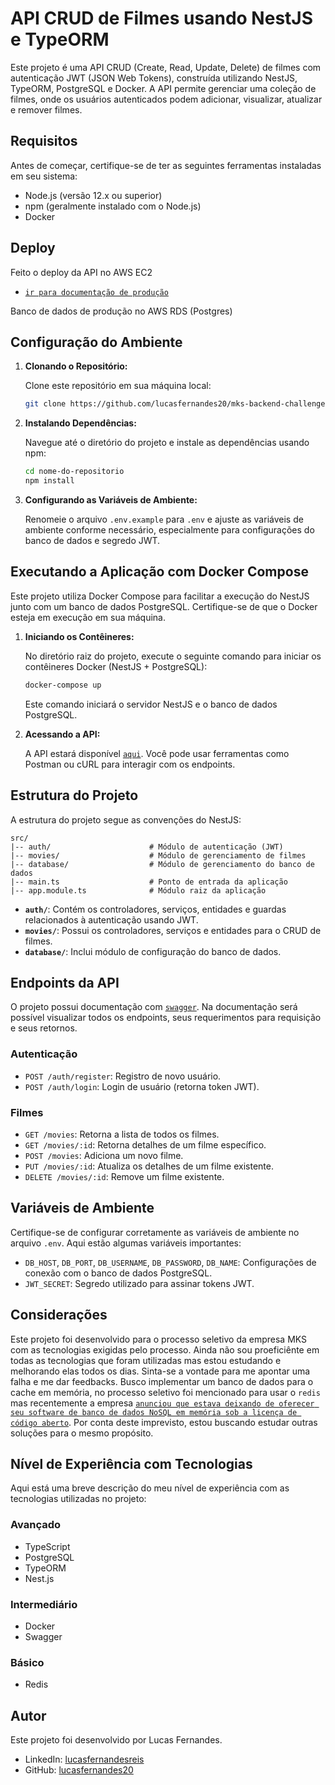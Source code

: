 # API CRUD de Filmes usando NestJS e TypeORM

Este projeto é uma API CRUD (Create, Read, Update, Delete) de filmes com autenticação JWT (JSON Web Tokens), construída utilizando NestJS, TypeORM, PostgreSQL e Docker. A API permite gerenciar uma coleção de filmes, onde os usuários autenticados podem adicionar, visualizar, atualizar e remover filmes.

## Requisitos

Antes de começar, certifique-se de ter as seguintes ferramentas instaladas em seu sistema:

- Node.js (versão 12.x ou superior)
- npm (geralmente instalado com o Node.js)
- Docker

## Deploy

Feito o deploy da API no AWS EC2

- [`ir para documentação de produção`](http://54.233.216.255:3000/api)

Banco de dados de produção no AWS RDS (Postgres)

## Configuração do Ambiente

1. **Clonando o Repositório:**

   Clone este repositório em sua máquina local:

   ```bash
   git clone https://github.com/lucasfernandes20/mks-backend-challenge.git
   ```

2. **Instalando Dependências:**

   Navegue até o diretório do projeto e instale as dependências usando npm:

   ```bash
   cd nome-do-repositorio
   npm install
   ```

3. **Configurando as Variáveis de Ambiente:**

   Renomeie o arquivo `.env.example` para `.env` e ajuste as variáveis de ambiente conforme necessário, especialmente para configurações do banco de dados e segredo JWT.

## Executando a Aplicação com Docker Compose

Este projeto utiliza Docker Compose para facilitar a execução do NestJS junto com um banco de dados PostgreSQL. Certifique-se de que o Docker esteja em execução em sua máquina.

1. **Iniciando os Contêineres:**

   No diretório raiz do projeto, execute o seguinte comando para iniciar os contêineres Docker (NestJS + PostgreSQL):

   ```bash
   docker-compose up
   ```

   Este comando iniciará o servidor NestJS e o banco de dados PostgreSQL.

2. **Acessando a API:**

   A API estará disponível [`aqui`](http://54.233.216.255:3000/). Você pode usar ferramentas como Postman ou cURL para interagir com os endpoints.

## Estrutura do Projeto

A estrutura do projeto segue as convenções do NestJS:

```
src/
|-- auth/                      # Módulo de autenticação (JWT)
|-- movies/                    # Módulo de gerenciamento de filmes
|-- database/                  # Módulo de gerenciamento do banco de dados
|-- main.ts                    # Ponto de entrada da aplicação
|-- app.module.ts              # Módulo raiz da aplicação
```

- **`auth/`**: Contém os controladores, serviços, entidades e guardas relacionados à autenticação usando JWT.
- **`movies/`**: Possui os controladores, serviços e entidades para o CRUD de filmes.
- **`database/`**: Inclui módulo de configuração do banco de dados.

## Endpoints da API

O projeto possui documentação com [`swagger`](http://54.233.216.255:3000/api). Na documentação será possível visualizar todos os endpoints, seus requerimentos para requisição e seus retornos.

### Autenticação

- `POST /auth/register`: Registro de novo usuário.
- `POST /auth/login`: Login de usuário (retorna token JWT).

### Filmes

- `GET /movies`: Retorna a lista de todos os filmes.
- `GET /movies/:id`: Retorna detalhes de um filme específico.
- `POST /movies`: Adiciona um novo filme.
- `PUT /movies/:id`: Atualiza os detalhes de um filme existente.
- `DELETE /movies/:id`: Remove um filme existente.

## Variáveis de Ambiente

Certifique-se de configurar corretamente as variáveis de ambiente no arquivo `.env`. Aqui estão algumas variáveis importantes:

- `DB_HOST`, `DB_PORT`, `DB_USERNAME`, `DB_PASSWORD`, `DB_NAME`: Configurações de conexão com o banco de dados PostgreSQL.
- `JWT_SECRET`: Segredo utilizado para assinar tokens JWT.

## Considerações

Este projeto foi desenvolvido para o processo seletivo da empresa MKS com as tecnologias exigidas pelo processo. Ainda não sou proeficiênte em todas as tecnologias que foram utilizadas mas estou estudando e melhorando elas todos os dias. Sinta-se a vontade para me apontar uma falha e me dar feedbacks. Busco implementar um banco de dados para o cache em memória, no processo seletivo foi mencionado para usar o `redis` mas recentemente a empresa [`anunciou que estava deixando de oferecer seu software de banco de dados NoSQL em memória sob a licença de código aberto`](https://medium.com/@marcio.kgr/a-queda-do-redis-2c7a1e4119bb). Por conta deste imprevisto, estou buscando estudar outras soluções para o mesmo propósito.

## Nível de Experiência com Tecnologias

Aqui está uma breve descrição do meu nível de experiência com as tecnologias utilizadas no projeto:

### Avançado

- TypeScript
- PostgreSQL
- TypeORM
- Nest.js

### Intermediário

- Docker
- Swagger

### Básico

- Redis

## Autor

Este projeto foi desenvolvido por Lucas Fernandes.

- LinkedIn: [lucasfernandesreis](https://www.linkedin.com/in/lucasfernandesreis/)
- GitHub: [lucasfernandes20](https://github.com/lucasfernandes20)
